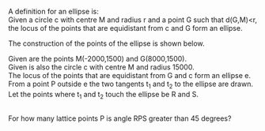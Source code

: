 <p>
A definition for an ellipse is:<br />
Given a circle c with centre M and radius r and a point G such that d(G,M)&lt;r, the locus of the points that are equidistant from c and G form an ellipse.
</p>
The construction of the points of the ellipse is shown below.

<div style="text-align:center;">
<img src="project/images/p246_anim.gif" class="dark_img" alt="" /></div>

<p>
Given are the points M(-2000,1500) and G(8000,1500).<br /> 
Given is also the circle c with centre M and radius 15000.<br />
The locus of the points that are equidistant from G and c form an ellipse e.<br />
From a point P outside e the two tangents t<sub>1</sub> and t<sub>2</sub> to the ellipse are drawn.<br />
Let the points where t<sub>1</sub> and t<sub>2</sub> touch the ellipse be R and S.
</p>
<div style="text-align:center;">
<img src="project/images/p246_ellipse.gif" class="dark_img" alt="" /></div>
<p>
For how many lattice points P is angle RPS greater than 45 degrees?
</p>

